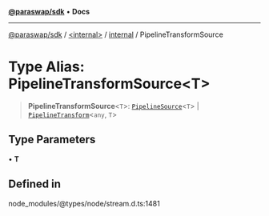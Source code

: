 [**@paraswap/sdk**](../../../../README.md) • **Docs**

***

[@paraswap/sdk](../../../../globals.md) / [\<internal\>](../../../README.md) / [internal](../README.md) / PipelineTransformSource

# Type Alias: PipelineTransformSource\<T\>

> **PipelineTransformSource**\<`T`\>: [`PipelineSource`](PipelineSource.md)\<`T`\> \| [`PipelineTransform`](PipelineTransform.md)\<`any`, `T`\>

## Type Parameters

• **T**

## Defined in

node\_modules/@types/node/stream.d.ts:1481
